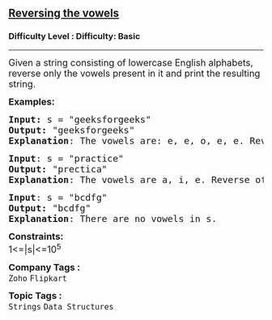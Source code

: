 <h2><a href="https://www.geeksforgeeks.org/problems/reversing-the-vowels5304/1?page=1&category=Arrays,Strings,Linked%20List,Stack,Queue&difficulty=Basic&status=unsolved&sortBy=submissions">Reversing the vowels</a></h2><h3>Difficulty Level : Difficulty: Basic</h3><hr><div class="problems_problem_content__Xm_eO"><p><span style="font-size: 18px;">Given a string consisting of lowercase English alphabets, reverse only the vowels present in it and print the resulting string.</span></p>
<p><span style="font-size: 18px;"><strong>Examples:</strong></span></p>
<pre><span style="font-size: 18px;"><strong>Input: </strong>s = "geeksforgeeks"
<strong>Output:</strong> "geeksforgeeks"
<strong>Explanation</strong>: The vowels are: e, e, o, e, e. Reverse of these is also e, e, o, e, e.</span>
</pre>
<pre><span style="font-size: 18px;"><strong>Input</strong>: s = "practice"
<strong>Output:</strong> "prectica"
<strong>Explanation</strong>: The vowels are a, i, e. Reverse of these is e, i, a.</span>
</pre>
<pre><span style="font-size: 18px;"><strong>Input</strong>: s = "bcdfg"
<strong>Output:</strong> "bcdfg"
<strong>Explanation</strong>: There are no vowels in s.</span></pre>
<p><span style="font-size: 18px;"><strong>Constraints:</strong><br>1&lt;=|s|&lt;=10<sup>5</sup></span></p></div><p><span style=font-size:18px><strong>Company Tags : </strong><br><code>Zoho</code>&nbsp;<code>Flipkart</code>&nbsp;<br><p><span style=font-size:18px><strong>Topic Tags : </strong><br><code>Strings</code>&nbsp;<code>Data Structures</code>&nbsp;